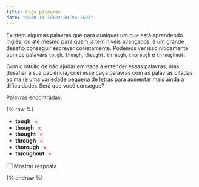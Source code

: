 ```yaml
---
title: Caça palavras
date: "2020-11-10T22:00:00.169Z"
---
```


Existem algumas palavras que para qualquer um que está aprendendo inglês, ou até mesmo para quem já tem níveis avançados, é um grande desafio conseguir escrever corretamente. Podemos ver isso nitidamente com as palavars `tough`, `though`, `thought`, `through`, `thorough` e `throughout`.

Com o intuito de não ajudar em nada a entender essas palavras, mas desafiar a sua paciência, criei esse caça palavras com as palavras citadas acima (e uma variedade pequena de letras para aumentar mais ainda a dificuldade). Será que você consegue?

Palavras encontradas:


{% raw %}
<ul>
<li><strong>tough</strong><span id="tough" class="not-found">×</span</li>
<li><strong>though</strong><span id="though" class="not-found">×</span</li>
<li><strong>thought</strong><span id="thought" class="not-found">×</span</li>
<li><strong>through</strong><span id="through" class="not-found">×</span</li>
<li><strong>thorough</strong><span id="thorough" class="not-found">×</span</li>
<li><strong>throughout</strong><span id="throughout" class="not-found">×</span</li>
</ul>
<p>
  <input id="show-answer" onclick="showAnswer()" type="checkbox"/><span>Mostrar resposta</span>
</p>

<div id="words" style="white-space:nowrap;"></div>
<style>
.word-found {
  color: #2bbc8a;
  padding: 0 10px;
}
.not-found {
  color: red;
  padding: 0 10px;
}
.letter {
  border: 1px solid lightgray;
  padding: 2px 8px;
  font-size: 18px;
  margin: 0;
  font-weight: bold;
  cursor: pointer;
  user-select: none;
  display: inline-block;
}
.letter::selection {
  background-color: transparent;
}
.found,
.reveal {
  background-color: #2bbc8a !important;
  border: 1px solid #2bbc8a;
  color: white;
}
.selected {
  background-color: gray;
  border: 1px solid gray;
  color: white;
}
</style>

<script>
const wordMaze = [];
const spans = [];
const letters = ['t','o','u','g','h','r'];
const words = ['tough', 'though', 'thought', 'through', 'thorough', 'throughout'];
const mazeSize = 25;
let startSelection = null;
let currentSelection = null;

const getRandomInt = (maxValue) => {
  return Math.floor(Math.random() * (maxValue + 1));
}

const getRandomLetter = () => {
  return letters[getRandomInt(letters.length - 1)];
}

const generateMaze = () => {
  for (let i = 0; i < mazeSize; i++) {
    const row = [];
    for (let j = 0; j < mazeSize; j++) {
      row.push({ letter: getRandomLetter(), isWord: false });
    }
    wordMaze.push(row);
  }
}

const renderMaze = () => {
  const div = document.getElementById('words');
  div.addEventListener('touchmove', (e) => {
    const element = document.elementFromPoint(e.touches[0].clientX, e.touches[0].clientY);
    const values = element.getAttribute('position').split('-');
    e.preventDefault();
    if (startSelection) {
      currentSelection = { x: Number(values[0]), y: Number(values[1]) };
      updateMaze();
    }
  });
  div.innerHTML = '';
  for (let i = 0; i < mazeSize; i++) {
    const row = document.createElement('div');
    const spanRow = [];
    div.appendChild(row);
    for (let j = 0; j < mazeSize; j++) {
      const mazeItem = wordMaze[i][j];
      const span = document.createElement('div');
      span.id = mazeItem.word;
      span.setAttribute('position', i + '-' + j)
      span.className = 'letter';
      if (mazeItem.isWord) {
        span.className += ' isWord';
      }
      span.innerText = mazeItem.letter;
      span.addEventListener('mousedown', () => startSelection = { x: i, y: j });
      span.addEventListener('touchstart', (e) => {
        e.preventDefault();
        startSelection = { x: i, y: j }
      });
      span.addEventListener('mousemove', () => {
        if (startSelection) {
          currentSelection = { x: i, y: j };
          updateMaze();
        }
      });
      span.addEventListener('mouseup', () => { 
        startSelection = null;
        currentSelection = null;
        updateMaze();
      });
      span.addEventListener('touchend', (e) => { 
        e.preventDefault();
        startSelection = null;
        currentSelection = null;
        updateMaze();
      });
      row.appendChild(span);
      spanRow.push(span);
    }
    spans.push(spanRow);
  }
}

const updateMaze = () => {
  for (let i = 0; i < spans.length; i++) {    
    for (let j = 0; j < spans[i].length; j++) {
      const span = spans[i][j];
      if (span.classList.contains('selected')) {
        span.classList.remove('selected')
      }
    }
  }
  if (startSelection && currentSelection) {
    if (startSelection.x === currentSelection.x) {
      if (startSelection.y > currentSelection.y) {
        for (let j = startSelection.y; j >= currentSelection.y; j--) {
          const span = spans[startSelection.x][j];
          if (!span.classList.contains('selected')) {
            span.classList.add('selected');
            checkWordSelected();
          }
        }
      } else {
        for (let j = currentSelection.y; j >= startSelection.y; j--) {
          const span = spans[startSelection.x][j];
          if (!span.classList.contains('selected')) {
            span.classList.add('selected');
            checkWordSelected();
          }
        }
      }
    } else if (startSelection.y === currentSelection.y) {
      if (startSelection.x > currentSelection.x) {
        for (let j = startSelection.x; j >= currentSelection.x; j--) {
          const span = spans[j][startSelection.y];
          if (!span.classList.contains('selected')) {
            span.classList.add('selected');
            checkWordSelected();
          }
        }
      } else {
        for (let j = currentSelection.x; j >= startSelection.x; j--) {
          const span = spans[j][startSelection.y];
          if (!span.classList.contains('selected')) {
            span.classList.add('selected');
            checkWordSelected();
          }
        }
      }
    }
  }
}

const checkWordSelected = () => {
  const spanStart = spans[startSelection.x][startSelection.y];
  const spanEnd = spans[currentSelection.x][currentSelection.y];
  const startIsWord = spanStart.classList.contains('isWord');
  const endIsWord = spanEnd.classList.contains('isWord');
  const wordStart = spanStart.id;
  const wordEnd = spanEnd.id;
  const selectionLength = 
    startSelection.x === currentSelection.x ? 
      Math.abs(startSelection.y - currentSelection.y) : 
      Math.abs(startSelection.x - currentSelection.x);
  const correctLength = wordStart.length === selectionLength + 1;
  const isShowingResult = document.getElementById('show-answer').checked;
  if (startIsWord && endIsWord && wordStart === wordEnd && correctLength && !isShowingResult) {
    if (startSelection.x === currentSelection.x) {
      if (startSelection.y > currentSelection.y) {
        for (let j = startSelection.y; j >= currentSelection.y; j--) {
          const span = spans[startSelection.x][j];
          if (span) {
            span.classList.add('found');
            setWordCompleted(wordStart);
          }
        }
      } else {
        for (let j = currentSelection.y; j >= startSelection.y; j--) {
          const span = spans[startSelection.x][j];
          if (span) {
            span.classList.add('found');
            setWordCompleted(wordStart);
          }
        }
      }
    } else if (startSelection.y === currentSelection.y) {
      if (startSelection.x > currentSelection.x) {
        for (let j = startSelection.x; j >= currentSelection.x; j--) {
          const span = spans[j][startSelection.y];
          if (span) {
            span.classList.add('found');
            setWordCompleted(wordStart);
          }
        }
      } else {
        for (let j = currentSelection.x; j >= startSelection.x; j--) {
          const span = spans[j][startSelection.y];
          if (span) {
            span.classList.add('found');
            setWordCompleted(wordStart);
          }
        }
      }
    }
  }
}

const setWordCompleted = (word) => {
  const wordSpan = document.getElementById(word);
  wordSpan.innerText = '✓';
  wordSpan.className = 'word-found';
}

const getWordPosition = (word, direction) => {
  let isValid = false;
  let returnX = 0;
  let returnY = 0;
  while (!isValid) {
    isValid = true;
    x = direction ? getRandomInt(24 - word.length) : getRandomInt(24);
    y = !direction ? getRandomInt(24 - word.length) : getRandomInt(24);
    returnX = x;
    returnY = y;
    for (let j = 0; j < word.length; j++) {
      if (wordMaze[x][y].isWord && wordMaze[x][y].letter !== word[j]) {
        isValid = false;
        break;
      }
      if (direction) {
        x++;
      } else {
        y++;
      }
    }
  }

  return { x: returnX, y: returnY };
}

const generateWords = () => {
  for (let i = 0; i < words.length; i++) {
    const word = words[i];
    const direction = getRandomInt(1);
    let { x, y } = getWordPosition(word, direction);
    
    for (let j = 0; j < word.length; j++) {
      wordMaze[x][y] = { letter: word[j], isWord: true, word: word };
      if (direction) {
        x++;
      } else {
        y++;
      }
    }
  }
}

generateMaze();
generateWords();
renderMaze();

function showAnswer() {
  const shouldShow = document.getElementById('show-answer').checked;
  for (let i = 0; i < spans.length; i++) {    
    for (let j = 0; j < spans[i].length; j++) {
      const span = spans[i][j];
      if (span.classList.contains('isWord')) {
        span.classList.toggle('reveal');
      }
    }
  }
}
</script>
{% endraw %}